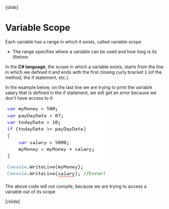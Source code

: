 [slide]
# Variable Scope
Each variable has a range in which it exists, called variable scope
  * The range specifies where a variable can be used and how long is its lifetime

In the **C# language**, the scope in which a variable exists, starts from the line in which we defined it and ends with the first closing curly bracket **`}`** (of the method, the if statement, etc.).

In the example below, on the last line we are trying to print the variable salary that is defined in the if statement, we will get an error because we don't have access to it:

![](https://github.com/AlenPaunov/pb-interactive-csharp/blob/dev/assets/Variable-scope-01.png)

The above code will not compile, because we are trying to access a variable out of its scope

[/slide]